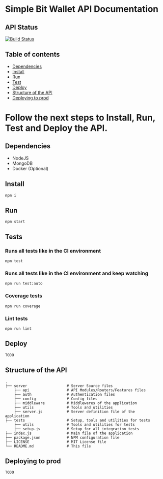 # Simple Bit Wallet API Documentation

## API Status
[![Build Status](https://semaphoreci.com/api/v1/silvamarcel/simplebitwalletserver/branches/master/badge.svg)](https://semaphoreci.com/silvamarcel/simplebitwalletserver)

## Table of contents

* [Dependencies](#Dependencies)
* [Install](#Install)
* [Run](#Run)
* [Test](#Test)
* [Deploy](#Deploy)
* [Structure of the API](#Structure-of-the-API)
* [Deploying to prod](#Deploying-to-prod)

# Follow the next steps to Install, Run, Test and Deploy the API.

## Dependencies
    
* NodeJS
* MongoDB
* Docker (Optional)

## Install
```
npm i
```

## Run
```
npm start
```

## Tests
### Runs all tests like in the CI environment
```
npm test
```
### Runs all tests like in the CI environment and keep watching
```
npm run test:auto
```
### Coverage tests
```
npm run coverage
```
### Lint tests
```
npm run lint
```

## Deploy
```
TODO
```

## Structure of the API

    .
    ├── server                  # Server Source files
        ├── api                 # API Modules/Routers/Features files
        ├── auth                # Authentication files
        ├── config              # Config files
        ├── middleware          # Middlewares of the application
        ├── utils               # Tools and utilities
        ├── server.js           # Server definition file of the application
    ├── tests                   # Setup, tools and utilities for tests
        ├── utils               # Tools and utilities for tests
        ├── setup.js            # Setup for all integration tests
    ├── index.js                # Main file of the application
    ├── package.json            # NPM configuration file
    ├── LICENSE                 # MIT License file
    └── README.md               # This file

## Deploying to prod 
```
TODO
```
